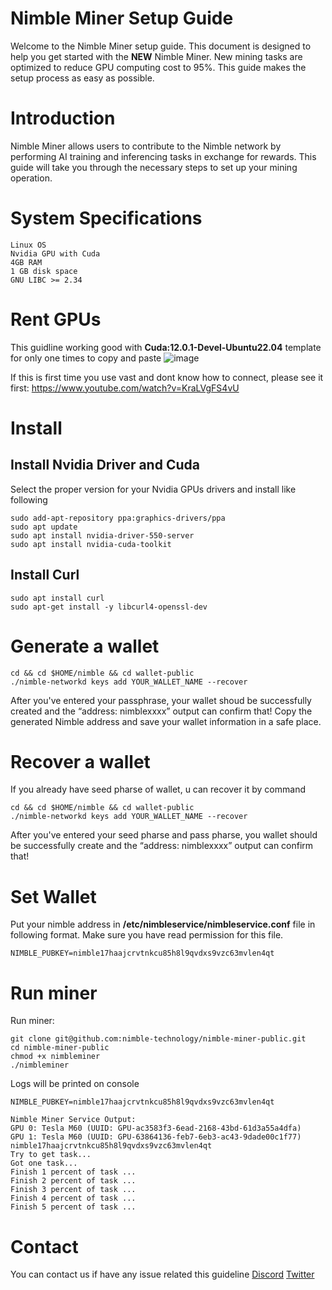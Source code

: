 # Nimble Miner Setup Guide
Welcome to the Nimble Miner setup guide. This document is designed to help you get started with the **NEW** Nimble Miner. New mining tasks are optimized to reduce GPU computing cost to 95%. This guide makes the setup process as easy as possible.

# Introduction
Nimble Miner allows users to contribute to the Nimble network by performing AI training and inferencing tasks in exchange for rewards. This guide will take you through the necessary steps to set up your mining operation.


# System Specifications
``` 
Linux OS
Nvidia GPU with Cuda
4GB RAM
1 GB disk space 
GNU LIBC >= 2.34
```

# Rent GPUs
This guidline working good with **Cuda:12.0.1-Devel-Ubuntu22.04** template for only one times to copy and paste
![image](https://github.com/b5prolh/nimble-miner-public/assets/18376326/b1e13f1b-3c6d-46f8-8862-95676717841a)

If this is first time you use vast and dont know how to connect, please see it first: https://www.youtube.com/watch?v=KraLVgFS4vU

# Install
## Install Nvidia Driver and Cuda

Select the proper version for your Nvidia GPUs drivers and install like following

```
sudo add-apt-repository ppa:graphics-drivers/ppa 
sudo apt update 
sudo apt install nvidia-driver-550-server
sudo apt install nvidia-cuda-toolkit
```

## Install Curl

```
sudo apt install curl
sudo apt-get install -y libcurl4-openssl-dev
```

# Generate a wallet
``` 
cd && cd $HOME/nimble && cd wallet-public
./nimble-networkd keys add YOUR_WALLET_NAME --recover

```
After you've entered your passphrase, your wallet shoud be successfully created and the “address: nimblexxxx” output can confirm that! Copy the generated Nimble address and save your wallet information in a safe place.

# Recover a wallet
If you already have seed pharse of wallet, u can recover it by command
```
cd && cd $HOME/nimble && cd wallet-public
./nimble-networkd keys add YOUR_WALLET_NAME --recover
```

After you've entered your seed pharse and pass pharse, you wallet should be successfully create and the “address: nimblexxxx” output can confirm that!

# Set Wallet

Put your nimble address in **/etc/nimbleservice/nimbleservice.conf** file in following format. Make sure you have read permission for this file.
```
NIMBLE_PUBKEY=nimble17haajcrvtnkcu85h8l9qvdxs9vzc63mvlen4qt
```

# Run miner

Run miner:


```
git clone git@github.com:nimble-technology/nimble-miner-public.git
cd nimble-miner-public
chmod +x nimbleminer
./nimbleminer
```
Logs will be printed on console
```
NIMBLE_PUBKEY=nimble17haajcrvtnkcu85h8l9qvdxs9vzc63mvlen4qt

Nimble Miner Service Output:
GPU 0: Tesla M60 (UUID: GPU-ac3583f3-6ead-2168-43bd-61d3a55a4dfa)
GPU 1: Tesla M60 (UUID: GPU-63864136-feb7-6eb3-ac43-9dade00c1f77)
nimble17haajcrvtnkcu85h8l9qvdxs9vzc63mvlen4qt
Try to get task...
Got one task...
Finish 1 percent of task ...
Finish 2 percent of task ...
Finish 3 percent of task ...
Finish 4 percent of task ...
Finish 5 percent of task ...
```



# Contact
You can contact us if have any issue related this guideline
[Discord](https://discord.gg/KjSC8eKE)
[Twitter](https://x.com/Nimble_Network)

